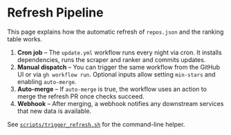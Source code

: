 # Refresh Pipeline

This page explains how the automatic refresh of `repos.json` and the ranking table works.

1. **Cron job** – The `update.yml` workflow runs every night via cron. It installs dependencies, runs the scraper and ranker and commits updates.
2. **Manual dispatch** – You can trigger the same workflow from the GitHub UI or via `gh workflow run`. Optional inputs allow setting `min-stars` and enabling `auto-merge`.
3. **Auto-merge** – If `auto-merge` is true, the workflow uses an action to merge the refresh PR once checks succeed.
4. **Webhook** – After merging, a webhook notifies any downstream services that new data is available.

See [`scripts/trigger_refresh.sh`](../scripts/trigger_refresh.sh) for the command-line helper.
